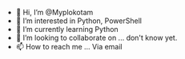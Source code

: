 - 👋 Hi, I’m @Myplokotam
- 👀 I’m interested in Python, PowerShell
- 🌱 I’m currently learning Python
- 💞️ I’m looking to collaborate on ... don't know yet.
- 📫 How to reach me ... Via email

<!---
Myplokotam/Myplokotam is a ✨ special ✨ repository because its `README.md` (this file) appears on your GitHub profile.
You can click the Preview link to take a look at your changes.
--->
